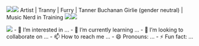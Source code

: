 
<img src="https://files.catbox.moe/u9d1p2.gif"><img src="https://files.catbox.moe/qupc0s.gif"> Artist | Tranny | Furry | Tanner Buchanan Girlie (gender neutral) | Music Nerd in Training <img src="https://files.catbox.moe/qupc0s.gif"><img src="https://files.catbox.moe/u9d1p2.gif">



<img src="https://64.media.tumblr.com/932099fb4b685088ecbab20b71377880/1aa1f564141726a7-1f/s1280x1920/a0c83994de3a2dacb46f9b366b988cfe0612e66e.gif"> 
- 👀 I’m interested in ...
- 🌱 I’m currently learning ...
- 💞️ I’m looking to collaborate on ...
- 📫 How to reach me ...
- 😄 Pronouns: ...
- ⚡ Fun fact: ...

<!---
Yeentennae/Yeentennae is a ✨ special ✨ repository because its `README.md` (this file) appears on your GitHub profile.
You can click the Preview link to take a look at your changes.
--->
